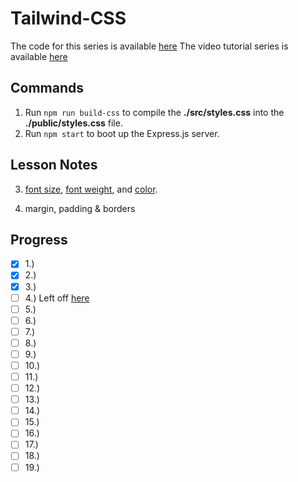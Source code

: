 # Tailwind-CSS

The code for this series is available [here](https://github.com/iamshaunjp/tailwind-tutorial)
The video tutorial series is available [here](https://youtube.com/playlist?list=PL4cUxeGkcC9gpXORlEHjc5bgnIi5HEGhw)

## Commands

1. Run `npm run build-css` to compile the **./src/styles.css** into the **./public/styles.css** file.
2. Run `npm start` to boot up the Express.js server.

## Lesson Notes

3. [font size](https://tailwindcss.com/docs/font-size#asp), [font weight](https://tailwindcss.com/docs/font-weight#asp), and [color](https://tailwindcss.com/docs/customizing-colors#asp).

4. margin, padding & borders

## Progress

- [x] 1.)
- [x] 2.)
- [x] 3.)
- [ ] 4.)  Left off [here](https://youtu.be/1g4W2U-l350)
- [ ] 5.)
- [ ] 6.)
- [ ] 7.)
- [ ] 8.)
- [ ] 9.)
- [ ] 10.)
- [ ] 11.)
- [ ] 12.)
- [ ] 13.)
- [ ] 14.)
- [ ] 15.)
- [ ] 16.)
- [ ] 17.)
- [ ] 18.)
- [ ] 19.)

